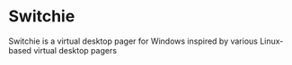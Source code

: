 # Switchie
Switchie is a virtual desktop pager for Windows inspired by various Linux-based virtual desktop pagers
